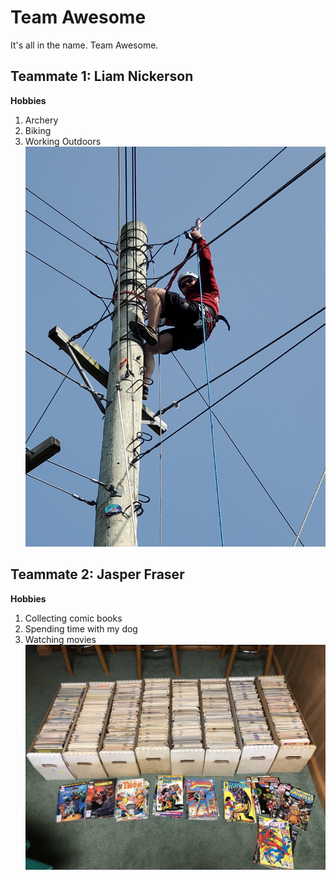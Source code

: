 # Team Awesome
It's all in the name. Team Awesome.
## Teammate 1: Liam Nickerson
**Hobbies** 
1. Archery
2. Biking
3. Working Outdoors
![image of me climbing to setup a High Ropes element at a summer camp I worked at](img/high_ropes.JPG)

## Teammate 2: Jasper Fraser
**Hobbies**
1. Collecting comic books
2. Spending time with my dog
3. Watching movies
![image of comic book collection](img/comic%20book%20collection.jpg)